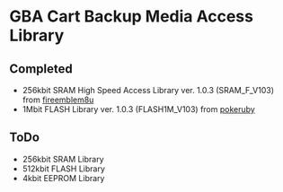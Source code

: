 # GBA Cart Backup Media Access Library

## Completed
* 256kbit SRAM High Speed Access Library ver. 1.0.3 (SRAM_F_V103) from [fireemblem8u](https://github.com/FireEmblemUniverse/fireemblem8u)
* 1Mbit FLASH Library ver. 1.0.3 (FLASH1M_V103) from [pokeruby](https://github.com/pret/pokeruby)

## ToDo
* 256kbit SRAM Library
* 512kbit FLASH Library
* 4kbit EEPROM Library
